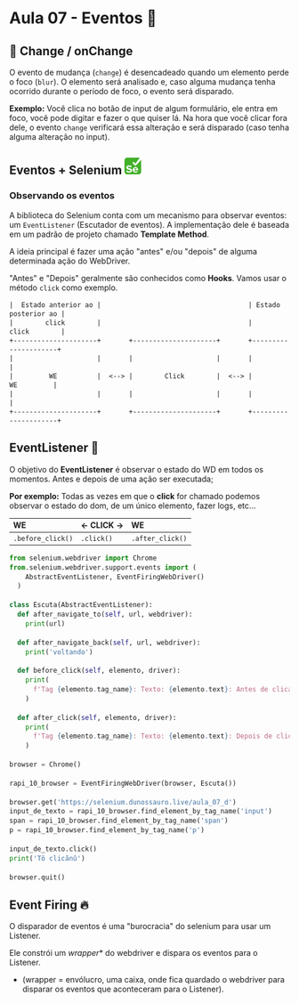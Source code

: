 # Aula 07 - Eventos 💫

## 🔄 Change / onChange

O evento de mudança (`change`) é desencadeado quando um elemento perde o foco (`blur`). O elemento será analisado e, caso alguma mudança tenha ocorrido durante o período de foco, o evento será disparado.

**Exemplo:** Você clica no botão de input de algum formulário, ele entra em foco, você pode digitar e fazer o que quiser lá. Na hora que você clicar fora dele, o evento `change` verificará essa alteração e será disparado (caso tenha alguma alteração no input).

## Eventos + Selenium <img src="https://github.com/SLAriosi/svgTools/blob/main/Selenium.png" width="30" height="30" />

### Observando os eventos

A biblioteca do Selenium conta com um mecanismo para observar eventos: um `EventListener` (Escutador de eventos). A implementação dele é baseada em um padrão de projeto chamado **Template Method**.

A ideia principal é fazer uma ação "antes" e/ou "depois" de alguma determinada ação do WebDriver.

"Antes" e "Depois" geralmente são conhecidos como **Hooks**. Vamos usar o método `click` como exemplo.

```plaintext
|  Estado anterior ao |                                     | Estado posterior ao |                                      
|        click        |                                     |        click        |  
+---------------------+       +---------------------+       +---------------------+
|                     |       |                     |       |                     |
|         WE          |  <--> |        Click        |  <--> |          WE         |
|                     |       |                     |       |                     |
+---------------------+       +---------------------+       +---------------------+
```

## EventListener 📢

O objetivo do **EventListener** é observar o estado do WD em todos os momentos. Antes e depois de uma ação ser executada;

**Por exemplo:** Todas as vezes em que o **click** for chamado podemos observar o estado do dom, de um único elemento, fazer logs, etc...

| WE   |    <-    CLICK     ->  | WE                           |
| :---------- | :--------- | :---------------------------------- |
| `.before_click()` | `.click()` | `.after_click()` |

```python
from selenium.webdriver import Chrome
from.selenium.webdriver.support.events import (
    AbstractEventListener, EventFiringWebDriver()
  )

class Escuta(AbstractEventListener):
  def after_navigate_to(self, url, webdriver):
    print(url)

  def after_navigate_back(self, url, webdriver):
    print('voltando')

  def before_click(self, elemento, driver):
    print(
      f'Tag {elemento.tag_name}: Texto: {elemento.text}: Antes de clicar'
    )

  def after_click(self, elemento, driver):
    print(
      f'Tag {elemento.tag_name}: Texto: {elemento.text}: Depois de clicar'
    )

browser = Chrome()

rapi_10_browser = EventFiringWebDriver(browser, Escuta())

browser.get('https://selenium.dunossauro.live/aula_07_d')
input_de_texto = rapi_10_browser.find_element_by_tag_name('input')
span = rapi_10_browser.find_element_by_tag_name('span')
p = rapi_10_browser.find_element_by_tag_name('p')

input_de_texto.click()
print('Tô clicãnû')

browser.quit()
```

## Event Firing 🔥
O disparador de eventos é uma "burocracia" do selenium para usar um Listener.

Ele constrói um *wrapper** do webdriver e dispara os eventos para o Listener. 



* (wrapper = envólucro, uma caixa, onde fica quardado o webdriver para disparar os eventos que aconteceram para o Listener).
